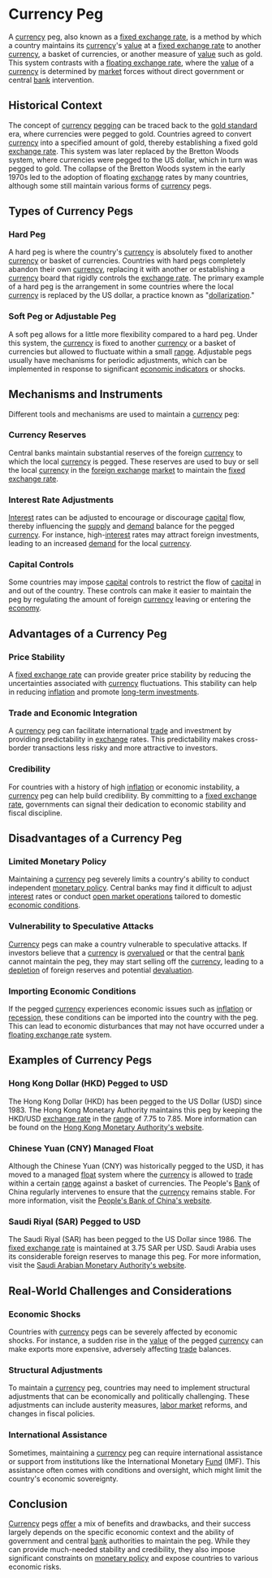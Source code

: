 # Currency Peg

A [currency](../c/currency.md) peg, also known as a [fixed exchange rate](../f/fixed_exchange_rate.md), is a method by which a country maintains its [currency](../c/currency.md)'s [value](../v/value.md) at a [fixed exchange rate](../f/fixed_exchange_rate.md) to another [currency](../c/currency.md), a basket of currencies, or another measure of [value](../v/value.md) such as gold. This system contrasts with a [floating exchange rate](../f/floating_exchange_rate.md), where the [value](../v/value.md) of a [currency](../c/currency.md) is determined by [market](../m/market.md) forces without direct government or central [bank](../b/bank.md) intervention.

## Historical Context

The concept of [currency](../c/currency.md) [pegging](../p/pegging.md) can be traced back to the [gold standard](../g/gold_standard.md) era, where currencies were pegged to gold. Countries agreed to convert [currency](../c/currency.md) into a specified amount of gold, thereby establishing a fixed gold [exchange rate](../e/exchange_rate.md). This system was later replaced by the Bretton Woods system, where currencies were pegged to the US dollar, which in turn was pegged to gold. The collapse of the Bretton Woods system in the early 1970s led to the adoption of floating [exchange](../e/exchange.md) rates by many countries, although some still maintain various forms of [currency](../c/currency.md) pegs.

## Types of Currency Pegs

### Hard Peg

A hard peg is where the country's [currency](../c/currency.md) is absolutely fixed to another [currency](../c/currency.md) or basket of currencies. Countries with hard pegs completely abandon their own [currency](../c/currency.md), replacing it with another or establishing a [currency](../c/currency.md) board that rigidly controls the [exchange rate](../e/exchange_rate.md). The primary example of a hard peg is the arrangement in some countries where the local [currency](../c/currency.md) is replaced by the US dollar, a practice known as "[dollarization](../d/dollarization.md)."

### Soft Peg or Adjustable Peg

A soft peg allows for a little more flexibility compared to a hard peg. Under this system, the [currency](../c/currency.md) is fixed to another [currency](../c/currency.md) or a basket of currencies but allowed to fluctuate within a small [range](../r/range.md). Adjustable pegs usually have mechanisms for periodic adjustments, which can be implemented in response to significant [economic indicators](../e/economic_indicators.md) or shocks.

## Mechanisms and Instruments

Different tools and mechanisms are used to maintain a [currency](../c/currency.md) peg:

### Currency Reserves

Central banks maintain substantial reserves of the foreign [currency](../c/currency.md) to which the local [currency](../c/currency.md) is pegged. These reserves are used to buy or sell the local [currency](../c/currency.md) in the [foreign exchange](../f/foreign_exchange.md) [market](../m/market.md) to maintain the [fixed exchange rate](../f/fixed_exchange_rate.md).

### Interest Rate Adjustments

[Interest](../i/interest.md) rates can be adjusted to encourage or discourage [capital](../c/capital.md) flow, thereby influencing the [supply](../s/supply.md) and [demand](../d/demand.md) balance for the pegged [currency](../c/currency.md). For instance, high-[interest](../i/interest.md) rates may attract foreign investments, leading to an increased [demand](../d/demand.md) for the local [currency](../c/currency.md).

### Capital Controls

Some countries may impose [capital](../c/capital.md) controls to restrict the flow of [capital](../c/capital.md) in and out of the country. These controls can make it easier to maintain the peg by regulating the amount of foreign [currency](../c/currency.md) leaving or entering the [economy](../e/economy.md).

## Advantages of a Currency Peg

### Price Stability

A [fixed exchange rate](../f/fixed_exchange_rate.md) can provide greater price stability by reducing the uncertainties associated with [currency](../c/currency.md) fluctuations. This stability can help in reducing [inflation](../i/inflation.md) and promote [long-term investments](../l/long-term_investments.md).

### Trade and Economic Integration

A [currency](../c/currency.md) peg can facilitate international [trade](../t/trade.md) and investment by providing predictability in [exchange](../e/exchange.md) rates. This predictability makes cross-border transactions less risky and more attractive to investors.

### Credibility

For countries with a history of high [inflation](../i/inflation.md) or economic instability, a [currency](../c/currency.md) peg can help build credibility. By committing to a [fixed exchange rate](../f/fixed_exchange_rate.md), governments can signal their dedication to economic stability and fiscal discipline.

## Disadvantages of a Currency Peg

### Limited Monetary Policy

Maintaining a [currency](../c/currency.md) peg severely limits a country's ability to conduct independent [monetary policy](../m/monetary_policy.md). Central banks may find it difficult to adjust [interest](../i/interest.md) rates or conduct [open market operations](../o/open_market_operations.md) tailored to domestic [economic conditions](../e/economic_conditions.md).

### Vulnerability to Speculative Attacks

[Currency](../c/currency.md) pegs can make a country vulnerable to speculative attacks. If investors believe that a [currency](../c/currency.md) is [overvalued](../o/overvalued.md) or that the central [bank](../b/bank.md) cannot maintain the peg, they may start selling off the [currency](../c/currency.md), leading to a [depletion](../d/depletion.md) of foreign reserves and potential [devaluation](../d/devaluation.md).

### Importing Economic Conditions

If the pegged [currency](../c/currency.md) experiences economic issues such as [inflation](../i/inflation.md) or [recession](../r/recession.md), these conditions can be imported into the country with the peg. This can lead to economic disturbances that may not have occurred under a [floating exchange rate](../f/floating_exchange_rate.md) system.

## Examples of Currency Pegs

### Hong Kong Dollar (HKD) Pegged to USD

The Hong Kong Dollar (HKD) has been pegged to the US Dollar (USD) since 1983. The Hong Kong Monetary Authority maintains this peg by keeping the HKD/USD [exchange rate](../e/exchange_rate.md) in the [range](../r/range.md) of 7.75 to 7.85. More information can be found on the [Hong Kong Monetary Authority's website](https://www.hkma.gov.hk).

### Chinese Yuan (CNY) Managed Float

Although the Chinese Yuan (CNY) was historically pegged to the USD, it has moved to a managed [float](../f/float.md) system where the [currency](../c/currency.md) is allowed to [trade](../t/trade.md) within a certain [range](../r/range.md) against a basket of currencies. The People's [Bank](../b/bank.md) of China regularly intervenes to ensure that the [currency](../c/currency.md) remains stable. For more information, visit the [People's Bank of China's website](http://www.pbc.gov.cn).

### Saudi Riyal (SAR) Pegged to USD

The Saudi Riyal (SAR) has been pegged to the US Dollar since 1986. The [fixed exchange rate](../f/fixed_exchange_rate.md) is maintained at 3.75 SAR per USD. Saudi Arabia uses its considerable foreign reserves to manage this peg. For more information, visit the [Saudi Arabian Monetary Authority's website](https://www.sama.gov.sa).

## Real-World Challenges and Considerations

### Economic Shocks

Countries with [currency](../c/currency.md) pegs can be severely affected by economic shocks. For instance, a sudden rise in the [value](../v/value.md) of the pegged [currency](../c/currency.md) can make exports more expensive, adversely affecting [trade](../t/trade.md) balances.

### Structural Adjustments

To maintain a [currency](../c/currency.md) peg, countries may need to implement structural adjustments that can be economically and politically challenging. These adjustments can include austerity measures, [labor market](../l/labor_market.md) reforms, and changes in fiscal policies.

### International Assistance

Sometimes, maintaining a [currency](../c/currency.md) peg can require international assistance or support from institutions like the International Monetary [Fund](../f/fund.md) (IMF). This assistance often comes with conditions and oversight, which might limit the country's economic sovereignty.

## Conclusion

[Currency](../c/currency.md) pegs [offer](../o/offer.md) a mix of benefits and drawbacks, and their success largely depends on the specific economic context and the ability of government and central [bank](../b/bank.md) authorities to maintain the peg. While they can provide much-needed stability and credibility, they also impose significant constraints on [monetary policy](../m/monetary_policy.md) and expose countries to various economic risks.